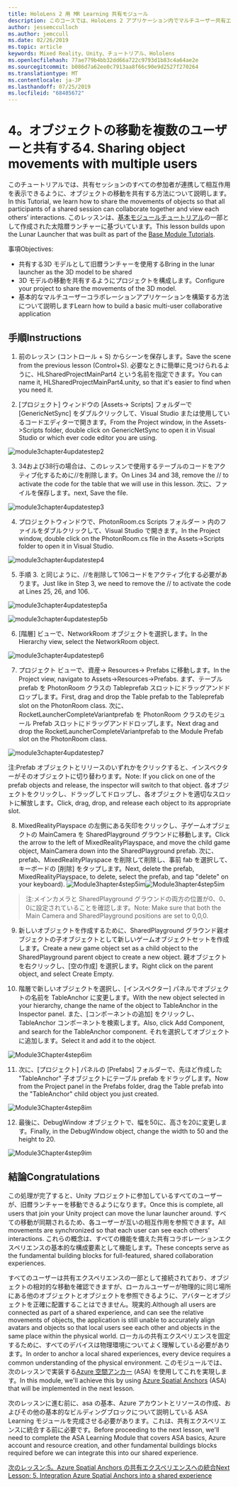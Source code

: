 ```yaml
---
title: HoloLens 2 用 MR Learning 共有モジュール
description: このコースでは、HoloLens 2 アプリケーション内でマルチユーザー共有エクスペリエンスを実装する方法について説明します。
author: jessemcculloch
ms.author: jemccull
ms.date: 02/26/2019
ms.topic: article
keywords: Mixed Reality、Unity、チュートリアル、Hololens
ms.openlocfilehash: 77ae779b4bb32dd66a722c9793d1b83c4a64ae2e
ms.sourcegitcommit: b086d7a62ee0c7913aa8f66c90e9d2527f270264
ms.translationtype: MT
ms.contentlocale: ja-JP
ms.lasthandoff: 07/25/2019
ms.locfileid: "68485672"
---
```

# <a name="4-sharing-object-movements-with-multiple-users"></a><span data-ttu-id="956b6-104">4。オブジェクトの移動を複数のユーザーと共有する</span><span class="sxs-lookup"><span data-stu-id="956b6-104">4. Sharing object movements with multiple users</span></span>

<span data-ttu-id="956b6-105">このチュートリアルでは、共有セッションのすべての参加者が連携して相互作用を表示できるように、オブジェクトの移動を共有する方法について説明します。</span><span class="sxs-lookup"><span data-stu-id="956b6-105">In this Tutorial, we learn how to share the movements of objects so that all participants of a shared session can collaborate together and view each others' interactions.</span></span> <span data-ttu-id="956b6-106">このレッスンは、[基本モジュールチュートリアル](mrlearning-base.md)の一部として作成された太陰暦ランチャーに基づいています。</span><span class="sxs-lookup"><span data-stu-id="956b6-106">This lesson builds upon the Lunar Launcher that was built as part of the [Base Module Tutorials](mrlearning-base.md).</span></span>

<span data-ttu-id="956b6-107">事項</span><span class="sxs-lookup"><span data-stu-id="956b6-107">Objectives:</span></span>

- <span data-ttu-id="956b6-108">共有する3D モデルとして旧暦ランチャーを使用する</span><span class="sxs-lookup"><span data-stu-id="956b6-108">Bring in the lunar launcher as the 3D model to be shared</span></span>
- <span data-ttu-id="956b6-109">3D モデルの移動を共有するようにプロジェクトを構成します。</span><span class="sxs-lookup"><span data-stu-id="956b6-109">Configure your project to share the movements of the 3D model.</span></span>
- <span data-ttu-id="956b6-110">基本的なマルチユーザーコラボレーションアプリケーションを構築する方法について説明します</span><span class="sxs-lookup"><span data-stu-id="956b6-110">Learn how to build a basic multi-user collaborative application</span></span>

## <a name="instructions"></a><span data-ttu-id="956b6-111">手順</span><span class="sxs-lookup"><span data-stu-id="956b6-111">Instructions</span></span>


1. <span data-ttu-id="956b6-112">前のレッスン (コントロール + S) からシーンを保存します。</span><span class="sxs-lookup"><span data-stu-id="956b6-112">Save the scene from the previous lesson (Control+S).</span></span> <span data-ttu-id="956b6-113">必要なときに簡単に見つけられるように、HLSharedProjectMainPart4 という名前を指定できます。</span><span class="sxs-lookup"><span data-stu-id="956b6-113">You can name it, HLSharedProjectMainPart4.unity, so that it's easier to find when you need it.</span></span>

2. <span data-ttu-id="956b6-114">[プロジェクト] ウィンドウの [Assets-> Scripts] フォルダーで [GenericNetSync] をダブルクリックして、Visual Studio または使用しているコードエディターで開きます。</span><span class="sxs-lookup"><span data-stu-id="956b6-114">From the Project window, in the Assets->Scripts folder, double click on GenericNetSync to open it in Visual Studio or which ever code editor you are using.</span></span>  

![module3chapter4updatestep2](images/module3chapter4updatestep2.png)

3. <span data-ttu-id="956b6-116">34および38行の場合は、このレッスンで使用するテーブルのコードをアクティブ化するために//を削除します。</span><span class="sxs-lookup"><span data-stu-id="956b6-116">On Lines 34 and 38, remove the // to activate the code for the table that we will use in this lesson.</span></span> <span data-ttu-id="956b6-117">次に、ファイルを保存します。</span><span class="sxs-lookup"><span data-stu-id="956b6-117">next, Save the file.</span></span> 

![module3chapter4updatestep3](images/module3chapter4updatestep3.png)

4. <span data-ttu-id="956b6-119">プロジェクトウィンドウで、PhotonRoom.cs Scripts フォルダー > 内のファイルをダブルクリックして、Visual Studio で開きます。</span><span class="sxs-lookup"><span data-stu-id="956b6-119">In the Project window, double click on the PhotonRoom.cs file in the Assets->Scripts folder to open it in Visual Studio.</span></span> 

![module3chapter4updatestep4](images/module3chapter4updatestep4.png)

5. <span data-ttu-id="956b6-121">手順 3. と同じように、//を削除して106コードをアクティブ化する必要があります。</span><span class="sxs-lookup"><span data-stu-id="956b6-121">Just like in Step 3, we need to remove the // to activate the code at Lines 25, 26, and 106.</span></span>

![module3chapter4updatestep5a](images/module3chapter4updatestep5a.png) 

![module3chapter4updatestep5b](images/module3chapter4updatestep5b.png)

6. <span data-ttu-id="956b6-124">[階層] ビューで、NetworkRoom オブジェクトを選択します。</span><span class="sxs-lookup"><span data-stu-id="956b6-124">In the Hierarchy view, select the NetworkRoom object.</span></span>

![module3chapter4updatestep6](images/module3chapter4updatestep6.png)

7. <span data-ttu-id="956b6-126">プロジェクト ビューで、資産-> Resources-> Prefabs に移動します。</span><span class="sxs-lookup"><span data-stu-id="956b6-126">In the Project view, navigate to Assets->Resources->Prefabs.</span></span> <span data-ttu-id="956b6-127">まず、テーブル prefab を PhotonRoom クラスの Tableprefab スロットにドラッグアンドドロップします。</span><span class="sxs-lookup"><span data-stu-id="956b6-127">First, drag and drop the Table prefab to the Tableprefab slot on the PhotonRoom class.</span></span> <span data-ttu-id="956b6-128">次に、RocketLauncherCompleteVariantprefab を PhotonRoom クラスのモジュール Prefab スロットにドラッグアンドドロップします。</span><span class="sxs-lookup"><span data-stu-id="956b6-128">Next drag and drop the RocketLauncherCompleteVariantprefab to the Module Prefab slot on the PhotonRoom class.</span></span>

![module3chapter4updatestep7](images/module3chapter4updatestep7.png)

   <span data-ttu-id="956b6-130">注:Prefab オブジェクトとリリースのいずれかをクリックすると、インスペクターがそのオブジェクトに切り替わります。</span><span class="sxs-lookup"><span data-stu-id="956b6-130">Note: If you click on one of the prefab objects and release, the inspector will switch to that object.</span></span> <span data-ttu-id="956b6-131">各オブジェクトをクリックし、ドラッグしてドロップし、各オブジェクトを適切なスロットに解放します。</span><span class="sxs-lookup"><span data-stu-id="956b6-131">Click, drag, drop, and release each object to its appropriate slot.</span></span>

8. <span data-ttu-id="956b6-132">MixedRealityPlayspace の左側にある矢印をクリックし、子ゲームオブジェクトの MainCamera を SharedPlayground グラウンドに移動します。</span><span class="sxs-lookup"><span data-stu-id="956b6-132">Click the arrow to the left of MixedRealityPlayspace, and move the child game object, MainCamera down into the SharedPlayground prefab.</span></span> <span data-ttu-id="956b6-133">次に、prefab、MixedRealityPlayspace を削除して削除し、事前 fab を選択して、キーボードの [削除] をタップします。</span><span class="sxs-lookup"><span data-stu-id="956b6-133">Next, delete the prefab, MixedRealityPlayspace, to delete, select the prefab, and tap "delete" on your keyboard).</span></span>
<span data-ttu-id="956b6-134">![Module3hapter4step5im](images/module3chapter4step5im.PNG)</span><span class="sxs-lookup"><span data-stu-id="956b6-134">![Module3hapter4step5im](images/module3chapter4step5im.PNG)</span></span>

><span data-ttu-id="956b6-135">注:メインカメラと SharedPlayground グラウンドの両方の位置が0、0、0に設定されていることを確認します。</span><span class="sxs-lookup"><span data-stu-id="956b6-135">Note:  Make sure that both the Main Camera and SharedPlayground positions are set to 0,0,0.</span></span>
>

9. <span data-ttu-id="956b6-136">新しいオブジェクトを作成するために、SharedPlayground グラウンド親オブジェクトの子オブジェクトとして新しいゲームオブジェクトセットを作成します。</span><span class="sxs-lookup"><span data-stu-id="956b6-136">Create a new game object set as a child object to the SharedPlayground parent object to create a new object.</span></span> <span data-ttu-id="956b6-137">親オブジェクトを右クリックし、[空の作成] を選択します。</span><span class="sxs-lookup"><span data-stu-id="956b6-137">Right click on the parent object, and select Create Empty.</span></span> 

10. <span data-ttu-id="956b6-138">階層で新しいオブジェクトを選択し、[インスペクター] パネルでオブジェクトの名前を TableAnchor に変更します。</span><span class="sxs-lookup"><span data-stu-id="956b6-138">With the new object selected in your hierarchy, change the name of the object to TableAnchor in the Inspector panel.</span></span> <span data-ttu-id="956b6-139">また、[コンポーネントの追加] をクリックし、TableAnchor コンポーネントを検索します。</span><span class="sxs-lookup"><span data-stu-id="956b6-139">Also, click Add Component, and search for the TableAnchor component.</span></span> <span data-ttu-id="956b6-140">それを選択してオブジェクトに追加します。</span><span class="sxs-lookup"><span data-stu-id="956b6-140">Select it and add it to the object.</span></span> 

![Module3Chapter4step6im](images/module3chapter4step7im.PNG)

11. <span data-ttu-id="956b6-142">次に、[プロジェクト] パネルの [Prefabs] フォルダーで、先ほど作成した "TableAnchor" 子オブジェクトにテーブル prefab をドラッグします。</span><span class="sxs-lookup"><span data-stu-id="956b6-142">Now from the Project panel in the Prefabs folder, drag the Table prefab into the "TableAnchor" child object you just created.</span></span>

![Module3Chapter4step8im](images/module3chapter4step8im.PNG)

12. <span data-ttu-id="956b6-144">最後に、DebugWindow オブジェクトで、幅を50に、高さを20に変更します。</span><span class="sxs-lookup"><span data-stu-id="956b6-144">Finally, in the DebugWindow object, change the width to 50 and the height to 20.</span></span>

![Module3Chapter4step9im](images/module3chapter4step11im.PNG)

## <a name="congratulations"></a><span data-ttu-id="956b6-146">結論</span><span class="sxs-lookup"><span data-stu-id="956b6-146">Congratulations</span></span>


<span data-ttu-id="956b6-147">この処理が完了すると、Unity プロジェクトに参加しているすべてのユーザーが、旧暦ランチャーを移動できるようになります。</span><span class="sxs-lookup"><span data-stu-id="956b6-147">Once this is complete, all users that join your Unity project can move the lunar launcher around.</span></span> <span data-ttu-id="956b6-148">すべての移動が同期されるため、各ユーザーが互いの相互作用を参照できます。</span><span class="sxs-lookup"><span data-stu-id="956b6-148">All movements are synchronized so that each user can see each others' interactions.</span></span> <span data-ttu-id="956b6-149">これらの概念は、すべての機能を備えた共有コラボレーションエクスペリエンスの基本的な構成要素として機能します。</span><span class="sxs-lookup"><span data-stu-id="956b6-149">These concepts serve as the fundamental building blocks for full-featured, shared collaboration experiences.</span></span> 

<span data-ttu-id="956b6-150">すべてのユーザーは共有エクスペリエンスの一部として接続されており、オブジェクトの相対的な移動を確認できますが、ローカルユーザーが物理的に同じ場所にある他のオブジェクトとオブジェクトを参照できるように、アバターとオブジェクトを正確に配置することはできません。現実的.</span><span class="sxs-lookup"><span data-stu-id="956b6-150">Although all users are connected as part of a shared experience, and can see the relative movements of objects, the application is still unable to accurately align avatars and objects so that local users see each other and objects in the same place within the physical world.</span></span> <span data-ttu-id="956b6-151">ローカルの共有エクスペリエンスを固定するために、すべてのデバイスは物理環境についてよく理解している必要があります。</span><span class="sxs-lookup"><span data-stu-id="956b6-151">In order to anchor a local shared experiences, every device requires a common understanding of the physical environment.</span></span> <span data-ttu-id="956b6-152">このモジュールでは、次のレッスンで実装する[Azure 空間アンカー](<https://azure.microsoft.com/en-us/services/spatial-anchors/>) (ASA) を使用してこれを実現します。</span><span class="sxs-lookup"><span data-stu-id="956b6-152">In this module, we'll achieve this by using [Azure Spatial Anchors](<https://azure.microsoft.com/en-us/services/spatial-anchors/>) (ASA) that will be implemented in the next lesson.</span></span>

<span data-ttu-id="956b6-153">次のレッスンに進む前に、asa の基本、Azure アカウントとリソースの作成、およびその他の基本的なビルディングブロックについて説明している ASA Learning モジュールを完成させる必要があります。これは、共有エクスペリエンスに統合する前に必要です。</span><span class="sxs-lookup"><span data-stu-id="956b6-153">Before proceeding to the next lesson, we'll need to complete the ASA Learning Module that covers ASA basics, Azure account and resource creation, and other fundamental buildings blocks required before we can integrate this into our shared experience.</span></span>

<span data-ttu-id="956b6-154">[次のレッスン:5。Azure Spatial Anchors の共有エクスペリエンスへの統合](mrlearning-sharing(photon)-ch5.md)</span><span class="sxs-lookup"><span data-stu-id="956b6-154">[Next Lesson: 5. Integration Azure Spatial Anchors into a shared experience](mrlearning-sharing(photon)-ch5.md)</span></span>

